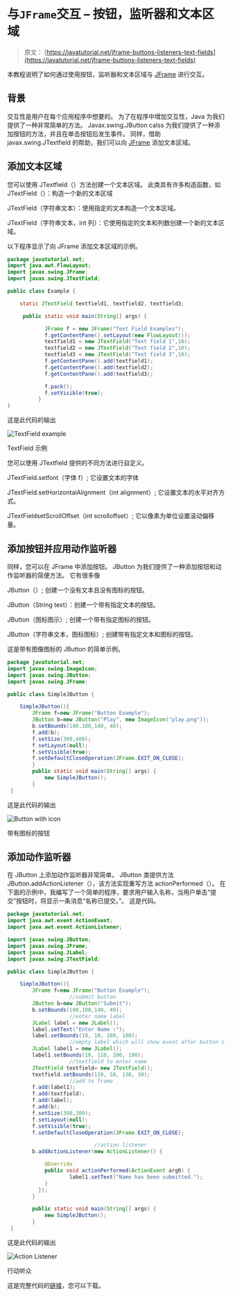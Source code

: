 # 与`JFrame`交互 – 按钮，监听器和文本区域

> 原文： [https://javatutorial.net/jframe-buttons-listeners-text-fields](https://javatutorial.net/jframe-buttons-listeners-text-fields)

本教程说明了如何通过使用按钮，监听器和文本区域与 [JFrame](https://javatutorial.net/swing-jframe-basics-create-jframe) 进行交互。

## 背景

交互性是用户在每个应用程序中想要的。 为了在程序中增加交互性，Java 为我们提供了一种非常简单的方法。 Javax.swing.JButton calss 为我们提供了一种添加按钮的方法，并且在单击按钮后发生事件。 同样，借助 javax.swing.JTextfield 的帮助，我们可以向 [JFrame](https://javatutorial.net/swing-jframe-basics-create-jframe) 添加文本区域。

## 添加文本区域

您可以使用 JTextfield（）方法创建一个文本区域。 此类具有许多构造函数，如 JTextField（）：构造一个新的文本区域

JTextField（字符串文本）：使用指定的文本构造一个文本区域。

JTextField（字符串文本，int 列）：它使用指定的文本和列数创建一个新的文本区域。

以下程序显示了向 JFrame 添加文本区域的示例。

```java
package javatutorial.net;
import java.awt.FlowLayout;
import javax.swing.JFrame;
import javax.swing.JTextField;

public class Example {

	static JTextField textfield1, textfield2, textfield3;

	 public static void main(String[] args) {

		    JFrame f = new JFrame("Text Field Examples");
		    f.getContentPane().setLayout(new FlowLayout());
		    textfield1 = new JTextField("Text field 1",10);
		    textfield2 = new JTextField("Text field 2",10);
		    textfield3 = new JTextField("Text field 3",10);
		    f.getContentPane().add(textfield1);
		    f.getContentPane().add(textfield2);
		    f.getContentPane().add(textfield3);

		    f.pack();
		    f.setVisible(true);
		  }
}

```

这是此代码的输出

![TextField example ](img/76dd90fa2fd7e4b1a84d8e012c3e2ad6.jpg)

TextField 示例

您可以使用 JTextfield 提供的不同方法进行自定义。

JTextField.setfont（字体 f）; 它设置文本的字体

JTextField.setHorizo​​ntalAlignment（int alignment）; 它设置文本的水平对齐方式。

JTextFieldsetScrollOffset（int scrolloffset）; 它以像素为单位设置滚动偏移量。

## 添加按钮并应用动作监听器

同样，您可以在 JFrame 中添加按钮。 JButton 为我们提供了一种添加按钮和动作监听器的简便方法。 它有很多像

JButton（）; 创建一个没有文本且没有图标的按钮。

JButton（String text）：创建一个带有指定文本的按钮。

JButton（图标图示）; 创建一个带有指定图标的按钮。

JButton（字符串文本，图标图标）; 创建带有指定文本和图标的按钮。

这是带有图像图标的 JButton 的简单示例。

```java
package javatutorial.net;
import javax.swing.ImageIcon;
import javax.swing.JButton;
import javax.swing.JFrame;

public class SimpleJButton {

	SimpleJButton(){    
		JFrame f=new JFrame("Button Example");            
		JButton b=new JButton("Play", new ImageIcon("play.png"));    
		b.setBounds(100,100,140, 40);    
		f.add(b);    
		f.setSize(300,400);    
		f.setLayout(null);    
		f.setVisible(true);    
		f.setDefaultCloseOperation(JFrame.EXIT_ON_CLOSE);    
		}         
		public static void main(String[] args) {    
		    new SimpleJButton();    
		}    
 }

```

这是此代码的输出

![Button with icon ](img/326219c751140332f554f0bc73233a43.jpg)

带有图标的按钮

## 添加动作监听器

在 JButton 上添加动作监听器非常简单。 JButton 类提供方法 JButton.addActionListener（），该方法实现重写方法 actionPerformed（）。 在下面的示例中，我编写了一个简单的程序，要求用户输入名称，当用户单击“提交”按钮时，将显示一条消息“名称已提交。”。 这是代码。

```java
package javatutorial.net;
import java.awt.event.ActionEvent;
import java.awt.event.ActionListener;

import javax.swing.JButton;
import javax.swing.JFrame;
import javax.swing.JLabel;
import javax.swing.JTextField;

public class SimpleJButton {

	SimpleJButton(){    
		JFrame f=new JFrame("Button Example"); 
					//submit button
		JButton b=new JButton("Submit");    
		b.setBounds(100,100,140, 40);    
					//enter name label
		JLabel label = new JLabel();		
		label.setText("Enter Name :");
		label.setBounds(10, 10, 100, 100);
					//empty label which will show event after button clicked
		JLabel label1 = new JLabel();
		label1.setBounds(10, 110, 200, 100);
					//textfield to enter name
		JTextField textfield= new JTextField();
		textfield.setBounds(110, 50, 130, 30);
					//add to frame
		f.add(label1);
		f.add(textfield);
		f.add(label);
		f.add(b);    
		f.setSize(300,300);    
		f.setLayout(null);    
		f.setVisible(true);    
		f.setDefaultCloseOperation(JFrame.EXIT_ON_CLOSE);   

							//action listener
		b.addActionListener(new ActionListener() {

			@Override
			public void actionPerformed(ActionEvent arg0) {
					label1.setText("Name has been submitted.");				
			}          
	      });
		}         

		public static void main(String[] args) {    
		    new SimpleJButton();    
		}    
 }

```

这是此代码的输出

![Action Listener](img/b3dbd012158b75113a5488532dfb1c25.jpg)

行动听众

这是完整代码的[链接](https://github.com/NeelumAyub/Tutorials/tree/master/InteractiveJFrame)，您可以下载。